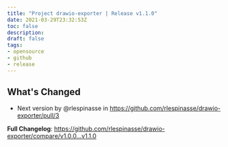 ```yaml
---
title: "Project drawio-exporter | Release v1.1.0"
date: 2021-03-29T23:32:53Z
toc: false
description: 
draft: false
tags:
- opensource
- github
- release
---
```

## What's Changed
* Next version by @rlespinasse in https://github.com/rlespinasse/drawio-exporter/pull/3


**Full Changelog**: https://github.com/rlespinasse/drawio-exporter/compare/v1.0.0...v1.1.0